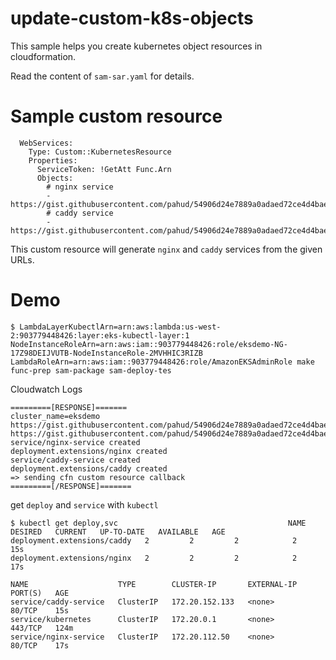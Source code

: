 # update-custom-k8s-objects

This sample helps you create kubernetes object resources in cloudformation.

Read the content of `sam-sar.yaml` for details.


# Sample custom resource

```
  WebServices:
    Type: Custom::KubernetesResource
    Properties:
      ServiceToken: !GetAtt Func.Arn
      Objects:
        # nginx service
        - https://gist.githubusercontent.com/pahud/54906d24e7889a0adaed72ce4d4baefe/raw/680659932542f5b155fa0f4d2590896729784045/nginx.yaml
        # caddy service
        - https://gist.githubusercontent.com/pahud/54906d24e7889a0adaed72ce4d4baefe/raw/680659932542f5b155fa0f4d2590896729784045/caddy.yaml
```
This custom resource will generate `nginx` and `caddy` services from the given URLs.


# Demo

```
$ LambdaLayerKubectlArn=arn:aws:lambda:us-west-2:903779448426:layer:eks-kubectl-layer:1 NodeInstanceRoleArn=arn:aws:iam::903779448426:role/eksdemo-NG-17Z98DEIJVUTB-NodeInstanceRole-2MVHHIC3RIZB LambdaRoleArn=arn:aws:iam::903779448426:role/AmazonEKSAdminRole make func-prep sam-package sam-deploy-tes
```

Cloudwatch Logs
```
=========[RESPONSE]=======
cluster_name=eksdemo
https://gist.githubusercontent.com/pahud/54906d24e7889a0adaed72ce4d4baefe/raw/680659932542f5b155fa0f4d2590896729784045/nginx.yaml https://gist.githubusercontent.com/pahud/54906d24e7889a0adaed72ce4d4baefe/raw/680659932542f5b155fa0f4d2590896729784045/caddy.yaml
service/nginx-service created
deployment.extensions/nginx created
service/caddy-service created
deployment.extensions/caddy created
=> sending cfn custom resource callback
=========[/RESPONSE]=======
```

get `deploy` and `service` with `kubectl`

```
$ kubectl get deploy,svc                                      NAME                          DESIRED   CURRENT   UP-TO-DATE   AVAILABLE   AGE
deployment.extensions/caddy   2         2         2            2           15s
deployment.extensions/nginx   2         2         2            2           17s

NAME                    TYPE        CLUSTER-IP       EXTERNAL-IP   PORT(S)   AGE
service/caddy-service   ClusterIP   172.20.152.133   <none>        80/TCP    15s
service/kubernetes      ClusterIP   172.20.0.1       <none>        443/TCP   124m
service/nginx-service   ClusterIP   172.20.112.50    <none>        80/TCP    17s
```


